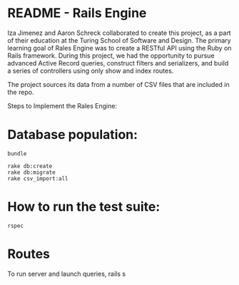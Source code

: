 # README - Rails Engine
Iza Jimenez and Aaron Schreck collaborated to create this project, as a part of their education at the Turing School of Software and Design. The primary learning goal of Rales Engine was to create a RESTful API using the Ruby on Rails framework. During this project, we had the opportunity to pursue advanced Active Record queries, construct filters and serializers, and build a series of controllers using only show and index routes. 

The project sources its data from a number of CSV files that are included in the repo. 


Steps to Implement the Rales Engine: 

# Database population:
```
bundle

rake db:create
rake db:migrate
rake csv_import:all 
```

# How to run the test suite:
```
rspec
```

# Routes

To run server and launch queries,
rails s
